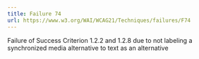 ```yaml
---
title: Failure 74
url: https://www.w3.org/WAI/WCAG21/Techniques/failures/F74
---
```

Failure of Success Criterion 1.2.2 and 1.2.8 due to not labeling a synchronized media alternative to text as an alternative
